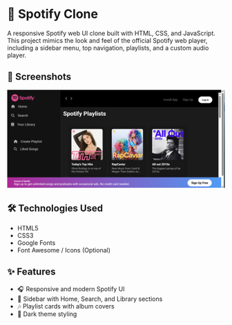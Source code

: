 # 🎵 Spotify Clone

A responsive Spotify web UI clone built with HTML, CSS, and JavaScript. This project mimics the look and feel of the official Spotify web player, including a sidebar menu, top navigation, playlists, and a custom audio player.

## 📸 Screenshots

![Screenshot 1](Screenshot%202025-07-26%20082017.png)

## 🛠️ Technologies Used

- HTML5  
- CSS3  
- Google Fonts  
- Font Awesome / Icons (Optional)

## ✨ Features

- 🎧 Responsive and modern Spotify UI  
- 🧭 Sidebar with Home, Search, and Library sections  
- 🎶 Playlist cards with album covers  
- 🌙 Dark theme styling
